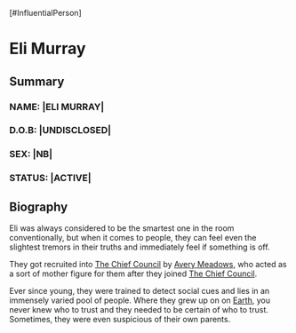 [#InfluentialPerson]

# Eli Murray

## Summary

### NAME: |ELI MURRAY|
### D.O.B: |UNDISCLOSED|
### SEX: |NB|
### STATUS: |ACTIVE|

## Biography

Eli was always considered to be the smartest one in the room conventionally, but when it comes to people, they can feel even the slightest tremors in their truths and immediately feel if something is off.

They got recruited into [The Chief Council](The%20Chief%20Council.md) by [Avery Meadows](Avery%20Meadows.md), who acted as a sort of mother figure for them after they joined [The Chief Council](The%20Chief%20Council.md).

Ever since young, they were trained to detect social cues and lies in an immensely varied pool of people. Where they grew up on on [Earth](../Planets/Earth.md), you never knew who to trust and they needed to be certain of who to trust. Sometimes, they were even suspicious of their own parents.